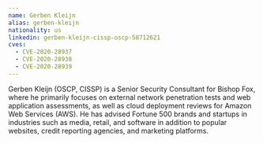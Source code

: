 ```yaml
---
name: Gerben Kleijn
alias: gerben-kleijn
nationality: us
linkedin: gerben-kleijn-cissp-oscp-58712621
cves:
  - CVE-2020-28937
  - CVE-2020-28938
  - CVE-2020-28939
---
```

Gerben Kleijn (OSCP, CISSP) is a Senior Security Consultant for Bishop Fox, where he primarily focuses on external network penetration tests and web application assessments, as well as cloud deployment reviews for Amazon Web Services (AWS). He has advised Fortune 500 brands and startups in industries such as media, retail, and software in addition to popular websites, credit reporting agencies, and marketing platforms.
